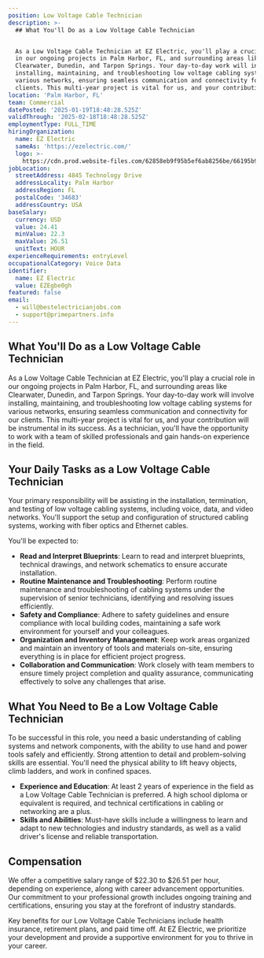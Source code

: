```yaml
---
position: Low Voltage Cable Technician
description: >-
  ## What You'll Do as a Low Voltage Cable Technician


  As a Low Voltage Cable Technician at EZ Electric, you'll play a crucial role
  in our ongoing projects in Palm Harbor, FL, and surrounding areas like
  Clearwater, Dunedin, and Tarpon Springs. Your day-to-day work will involve
  installing, maintaining, and troubleshooting low voltage cabling systems for
  various networks, ensuring seamless communication and connectivity for our
  clients. This multi-year project is vital for us, and your contribution ...
location: 'Palm Harbor, FL'
team: Commercial
datePosted: '2025-01-19T18:48:28.525Z'
validThrough: '2025-02-18T18:48:28.525Z'
employmentType: FULL_TIME
hiringOrganization:
  name: EZ Electric
  sameAs: 'https://ezelectric.com/'
  logo: >-
    https://cdn.prod.website-files.com/62858eb9f95b5ef6ab8256be/66195b93d011344d05b98867_ez-electric-logo.svg
jobLocation:
  streetAddress: 4845 Technology Drive
  addressLocality: Palm Harbor
  addressRegion: FL
  postalCode: '34683'
  addressCountry: USA
baseSalary:
  currency: USD
  value: 24.41
  minValue: 22.3
  maxValue: 26.51
  unitText: HOUR
experienceRequirements: entryLevel
occupationalCategory: Voice Data
identifier:
  name: EZ Electric
  value: EZEgbe0gh
featured: false
email:
  - will@bestelectricianjobs.com
  - support@primepartners.info
---
```




## What You'll Do as a Low Voltage Cable Technician

As a Low Voltage Cable Technician at EZ Electric, you'll play a crucial role in our ongoing projects in Palm Harbor, FL, and surrounding areas like Clearwater, Dunedin, and Tarpon Springs. Your day-to-day work will involve installing, maintaining, and troubleshooting low voltage cabling systems for various networks, ensuring seamless communication and connectivity for our clients. This multi-year project is vital for us, and your contribution will be instrumental in its success. As a technician, you'll have the opportunity to work with a team of skilled professionals and gain hands-on experience in the field.

## Your Daily Tasks as a Low Voltage Cable Technician

Your primary responsibility will be assisting in the installation, termination, and testing of low voltage cabling systems, including voice, data, and video networks. You'll support the setup and configuration of structured cabling systems, working with fiber optics and Ethernet cables. 

You'll be expected to:

- **Read and Interpret Blueprints**: Learn to read and interpret blueprints, technical drawings, and network schematics to ensure accurate installation.
- **Routine Maintenance and Troubleshooting**: Perform routine maintenance and troubleshooting of cabling systems under the supervision of senior technicians, identifying and resolving issues efficiently.
- **Safety and Compliance**: Adhere to safety guidelines and ensure compliance with local building codes, maintaining a safe work environment for yourself and your colleagues.
- **Organization and Inventory Management**: Keep work areas organized and maintain an inventory of tools and materials on-site, ensuring everything is in place for efficient project progress.
- **Collaboration and Communication**: Work closely with team members to ensure timely project completion and quality assurance, communicating effectively to solve any challenges that arise.

## What You Need to Be a Low Voltage Cable Technician

To be successful in this role, you need a basic understanding of cabling systems and network components, with the ability to use hand and power tools safely and efficiently. Strong attention to detail and problem-solving skills are essential. You'll need the physical ability to lift heavy objects, climb ladders, and work in confined spaces.

- **Experience and Education**: At least 2 years of experience in the field as a Low Voltage Cable Technician is preferred. A high school diploma or equivalent is required, and technical certifications in cabling or networking are a plus.
- **Skills and Abilities**: Must-have skills include a willingness to learn and adapt to new technologies and industry standards, as well as a valid driver's license and reliable transportation.

## Compensation

We offer a competitive salary range of $22.30 to $26.51 per hour, depending on experience, along with career advancement opportunities. Our commitment to your professional growth includes ongoing training and certifications, ensuring you stay at the forefront of industry standards. 

Key benefits for our Low Voltage Cable Technicians include health insurance, retirement plans, and paid time off. At EZ Electric, we prioritize your development and provide a supportive environment for you to thrive in your career.